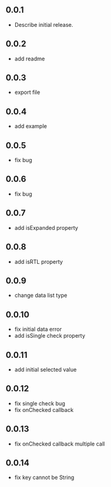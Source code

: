 ## 0.0.1

- Describe initial release.

## 0.0.2

- add readme

## 0.0.3

- export file

## 0.0.4

- add example

## 0.0.5

- fix bug

## 0.0.6

- fix bug

## 0.0.7

- add isExpanded property

## 0.0.8

- add isRTL property

## 0.0.9

- change data list type

## 0.0.10

- fix initial data error
- add isSingle check property

## 0.0.11
- add initial selected value

## 0.0.12
- fix single check bug
- fix onChecked callback

## 0.0.13
- fix onChecked callback multiple call

## 0.0.14
- fix key cannot be String